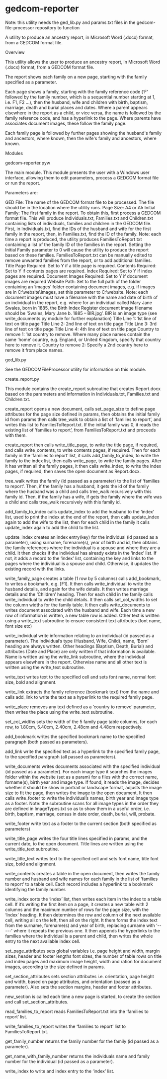 # gedcom-reporter

Note: this utility needs the ged_lib.py and params.txt files in the gedcom-file-processor repository to function

A utility to produce an ancestry report, in Microsoft Word (.docx) format, from a GEDCOM format file.

Overview

This utility allows the user to produce an ancestry report, in Microsoft Word (.docx) format, from a GEDCOM format file. 

The report shows each family on a new page, starting with the family specified as a parameter. 

Each page shows a family, starting with the family reference code (‘F’ followed by the family number, which is a sequential number starting at 1, i.e. F1, F2 …), then the husband, wife and children with birth, baptism, marriage, death and burial places and dates. Where a parent appears elsewhere in the report as a child, or vice versa, the name is followed by the family reference code, and has a hyperlink to the page. Where parents have associates document images, these follow the family page.

Each family page is followed by further pages showing the husband's family and ancestors, where known, then the wife's family and ancestors, where known.

Modules

gedcom-reporter.pyw

The main module. This module presents the user with a Windows user interface, allowing them to edit parameters, process a GEDCOM format file or run the report.

Parameters are:

GED File: The name of the GEDCOM format file to be processed. The file should be in the location where the utility runs.
Page Size: A4 or A5
Initial Family:	The first family in the report. To obtain this, first process a GEDCOM format file. This will produce Individuals.txt, Families.txt and Children.txt containing lists of individuals, families and children in the GEDCOM file. First, in Individuals.txt, find the IDs of the husband and wife for the first family in the report, then, in Families.txt, find the ID of the family. Note: each time a report is produced, the utility produces FamiliesToReport.txt containing a list of the family ID of the families in the report. Setting the Initial Family parameter to 0 will cause the utility to produce the report based on these families. FamiliesToReport.txt can be manually edited to remove unwanted families from the report, or to add additional families.
Title Page Required: Set to Y if a title page is required.
Contents Required: Set to Y if contents pages are required.
Index Required: Set to Y if index pages are required.
Document Images Required: Set to Y if document images are required
Website Path: Set to the full path of the folder containing an ‘images’ folder containing document images, e.g. if images are in C:\website\images, set this parameter to C:\website. Note: each document images must have a filename with the name and date of birth of an individual in the report, e.g. where for an individual called Mary Jane Swales, born in 1885, the Birth Index Register document image filename should be ‘Swales, Mary Jane b. 1885 – BIR.jpg’.
BIR is an image type (see write_documents.py module for further explanation) 
Title Line 1: 1st line of text on title page
Title Line 2:	2nd line of text on title page
Title Line 3:	3rd line of text on title page
Title Line 4:	4th line of text on title page
Country to remove 1:	1st country to remove. Where many place names contain the same ‘home’ country, e.g. England, or United Kingdom, specify that country here to remove it.
Country to remove 2:	Specify a 2nd country here to remove it from place names.

ged_lib.py

See the GEDCOMFileProcessor utility for information on this module.

create_report.py

This module contains the create_report subroutine that creates Report.docx based on the parameters and information in Individuals.txt, Families.txt and Children.txt.

create_report opens a new document, calls set_page_size to define page attributes for the page size defined in params, then obtains the initial family id from params then calls tree_walk to obtain a list of ‘families to report’, and writes this list to FamiliesToReport.txt. If the initial family was 0, it reads the existing list of ‘families to report’, from FamiliesToReport.txt and proceeds with them.

create_report then calls write_title_page, to write the title page, if required, and calls write_contents, to write contents pages, if required. Then for each family in the ‘families to report’ list, it calls add_family_to_index, to write the family to the index list, then calls write_page, to write the family pages. After it has written all the family pages, it then calls write_index, to write the index pages, if required, then saves the open document as Report.docx.

tree_walk writes the family (id passed as a parameter) to the list of ‘families to report’. Then, if the family has a husband, it gets the id of the family where the husband was a child and calls tree_walk recursively with this family id. Then, if the family has a wife, if gets the family where the wife was a child and calls tree_walk recursively with this family id.

add_family_to_index calls update_index to add the husband to the ‘index’ list, used to print the index at the end of the report, then calls update_index again to add the wife to the list, then for each child in the family it calls update_index again to add the child to the list.

update_index creates an index entry(key) for the individual (id passed as a parameter), using surname, forename(s), year of birth and id, then obtains the family references where the individual is a spouse and where they are a child. It then checks if the individual has already exists in the ‘index’ list. If not, it adds a record to the ‘index’ list, containing the key and links to the pages where the individual is a spouse and child. Otherwise, it updates the existing record with the links.

write_family_page creates a table (1 row by 5 columns) calls add_bookmark, to writes a bookmark, e.g. [F1]. It then calls write_individual to write the husband details, and again for the wife details. It then writes marriage details and the ‘Children’ heading. Then for each child in the family calls write_individual to write the child details. It then calls set_col_widths to set the column widths for the family table. It then calls write_documents to writes document associated with the husband and wife. Each time a new row of information is written, a new table row is added. Other text is written using a write_text subroutine to ensure consistent text attributes (font name, font size etc)

write_individual write information relating to an individual (id passed as a parameter). The individual’s type (Husband, Wife, Child), name, ‘Born’ heading are always written. Other headings (Baptism, Death, Burial) and attributes (Date and Place) are only written if that information is available. Name is written using the write_link subroutine, where the individual appears elsewhere in the report. Otherwise name and all other text is written using the write_text subroutine.

write_text writes text to the specified cell and sets font name, normal font size, bold and alignment.

write_link extracts the family reference (bookmark text) from the name and calls add_link to write the text as a hyperlink to the required family page.

write_place removes any text defined as a ‘country to remove’ parameter, then writes the place using the write_text subroutine.

set_col_widths sets the width of the 5 family page table columns, for each row, to 1.80cm, 5.40cm, 2.40cm, 2.48cm and 4.48cm respectively. 

add_bookmark writes the specified bookmark name to the specified paragraph (both passed as parameters).

add_link write the specified text as a hyperlink to the specified family page, to the specified paragraph (all passed as parameters).

write_documents writes documents associated with the specified individual (id passed as a parameter). For each image type it searches the images folder within the website (set as a param) for a files with the correct name, forname(s), birth year and image type. If found, it reads the image, decides whether it should be show in portrait or landscape format, adjusts the image size to fit the page, then writes the image to the open document. It then calls write_footer to write the individual’s names, birth year and image type as a footer. Note: the subroutine scans for all image types in the order they are defined in ImageTypes.txt so as to show them in a useful order, i.e. birth, baptism, marriage, census in date order, death, burial, will, probate.  

write_footer write text as a footer to the current section (both specified as parameters)

write_title_page writes the four title lines specified in params, and the current date, to the open document. Title lines are written using the write_title_text subroutine.

write_title_text writes text to the specified cell and sets font name, title font size, bold and alignment.

write_contents creates a table in the open document, then writes the family number and husband and wife names for each family in the list of ‘families to report’ to a table cell. Each record includes a hyperlink to a bookmark identifying the family number. 

write_index sorts the ‘index’ list, then writes each item in the index to a table cell. If it’s writing the first item on a page, it creates a new table with 2 columns and the maximum number of rows for the page size, with the ‘Index’ heading. It then determines the row and column of the next available cell, writing all on the left, then all on the right. It them forms the index text from the surname, forename(s) and year of birth, replacing surname with ‘-----’ where it repeats the previous one. It then appends the hyperlinks to the families where the individual is a parent and child, then writes the whole entry to the next available index cell.

set_page_attributes sets global variables i.e. page height and width, margin sizes, header and footer lengths font sizes, the number of table rows on title and index pages and maximum image height, width and ration for document images, according to the size defined in params. 

set_section_attributes sets section attributes i.e. orientation, page height and width, based on page attributes, and orientation (passed as a parameter). Also sets the section margins, header and footer attributes.

new_section is called each time a new page is started, to create the section and call set_section_attributes.

read_families_to_report reads FamiliesToReport.txt into the ‘families to report’ list.

write_families_to_report writes the ‘families to report’ list to FamiliesToReport.txt.

get_family_number returns the family number for the family (id passed as a parameter).

get_name_with_family_number returns the individuals name and family number for the individual (id passed as a parameter).

write_index to write and index entry to the ‘index’ list. 
